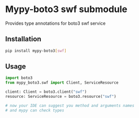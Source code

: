 # Mypy-boto3 swf submodule

Provides type annotations for boto3 swf service

## Installation

```bash
pip install mypy-boto3[swf]
```

## Usage

```python
import boto3
from mypy_boto3.swf import Client, ServiceResource

client: Client = boto3.client("swf")
resource: ServiceResource = boto3.resource("swf")

# now your IDE can suggest you method and arguments names
# and mypy can check types
```

